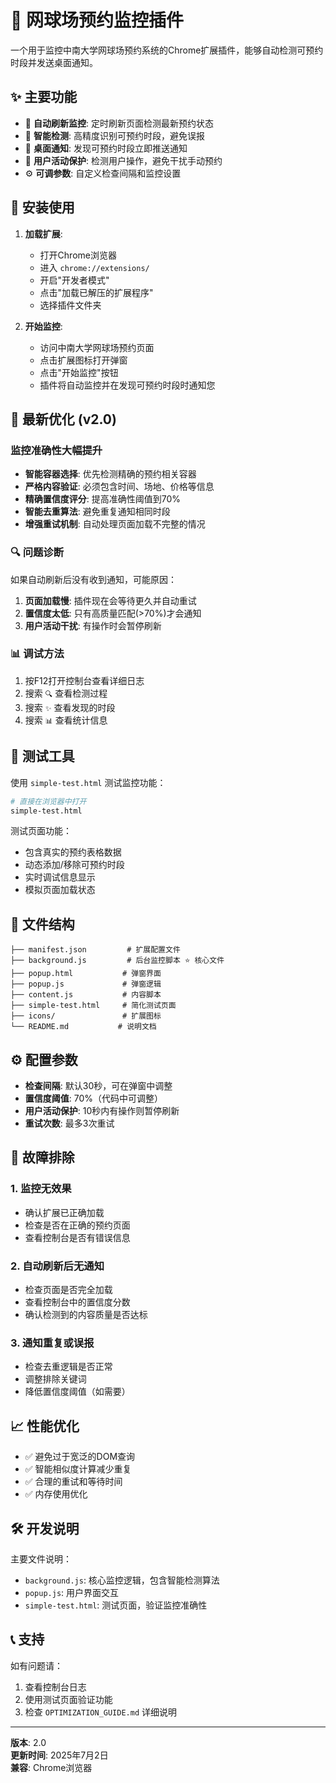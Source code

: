 # 🎾 网球场预约监控插件

一个用于监控中南大学网球场预约系统的Chrome扩展插件，能够自动检测可预约时段并发送桌面通知。

## ✨ 主要功能

- 🔄 **自动刷新监控**: 定时刷新页面检测最新预约状态
- 🎯 **智能检测**: 高精度识别可预约时段，避免误报
- 🔔 **桌面通知**: 发现可预约时段立即推送通知
- 👤 **用户活动保护**: 检测用户操作，避免干扰手动预约
- ⚙️ **可调参数**: 自定义检查间隔和监控设置

## 🚀 安装使用

1. **加载扩展**:
   - 打开Chrome浏览器
   - 进入 `chrome://extensions/`
   - 开启"开发者模式"
   - 点击"加载已解压的扩展程序"
   - 选择插件文件夹

2. **开始监控**:
   - 访问中南大学网球场预约页面
   - 点击扩展图标打开弹窗
   - 点击"开始监控"按钮
   - 插件将自动监控并在发现可预约时段时通知您

## 🔧 最新优化 (v2.0)

### 监控准确性大幅提升

- **智能容器选择**: 优先检测精确的预约相关容器
- **严格内容验证**: 必须包含时间、场地、价格等信息
- **精确置信度评分**: 提高准确性阈值到70%
- **智能去重算法**: 避免重复通知相同时段
- **增强重试机制**: 自动处理页面加载不完整的情况

### 🔍 问题诊断

如果自动刷新后没有收到通知，可能原因：

1. **页面加载慢**: 插件现在会等待更久并自动重试
2. **置信度太低**: 只有高质量匹配(>70%)才会通知
3. **用户活动干扰**: 有操作时会暂停刷新

### 📊 调试方法

1. 按F12打开控制台查看详细日志
2. 搜索 `🔍` 查看检测过程
3. 搜索 `✨` 查看发现的时段
4. 搜索 `📊` 查看统计信息

## 🧪 测试工具

使用 `simple-test.html` 测试监控功能：

```bash
# 直接在浏览器中打开
simple-test.html
```

测试页面功能：
- 包含真实的预约表格数据
- 动态添加/移除可预约时段
- 实时调试信息显示
- 模拟页面加载状态

## 📁 文件结构

```
├── manifest.json         # 扩展配置文件
├── background.js         # 后台监控脚本 ⭐ 核心文件
├── popup.html           # 弹窗界面
├── popup.js             # 弹窗逻辑
├── content.js           # 内容脚本
├── simple-test.html     # 简化测试页面
├── icons/               # 扩展图标
└── README.md           # 说明文档
```

## ⚙️ 配置参数

- **检查间隔**: 默认30秒，可在弹窗中调整
- **置信度阈值**: 70%（代码中可调整）
- **用户活动保护**: 10秒内有操作则暂停刷新
- **重试次数**: 最多3次重试

## 🔧 故障排除

### 1. 监控无效果
- 确认扩展已正确加载
- 检查是否在正确的预约页面
- 查看控制台是否有错误信息

### 2. 自动刷新后无通知
- 检查页面是否完全加载
- 查看控制台中的置信度分数
- 确认检测到的内容质量是否达标

### 3. 通知重复或误报
- 检查去重逻辑是否正常
- 调整排除关键词
- 降低置信度阈值（如需要）

## 📈 性能优化

- ✅ 避免过于宽泛的DOM查询
- ✅ 智能相似度计算减少重复
- ✅ 合理的重试和等待时间
- ✅ 内存使用优化

## 🛠️ 开发说明

主要文件说明：
- `background.js`: 核心监控逻辑，包含智能检测算法
- `popup.js`: 用户界面交互
- `simple-test.html`: 测试页面，验证监控准确性

## 📞 支持

如有问题请：
1. 查看控制台日志
2. 使用测试页面验证功能
3. 检查 `OPTIMIZATION_GUIDE.md` 详细说明

---

**版本**: 2.0  
**更新时间**: 2025年7月2日  
**兼容**: Chrome浏览器

